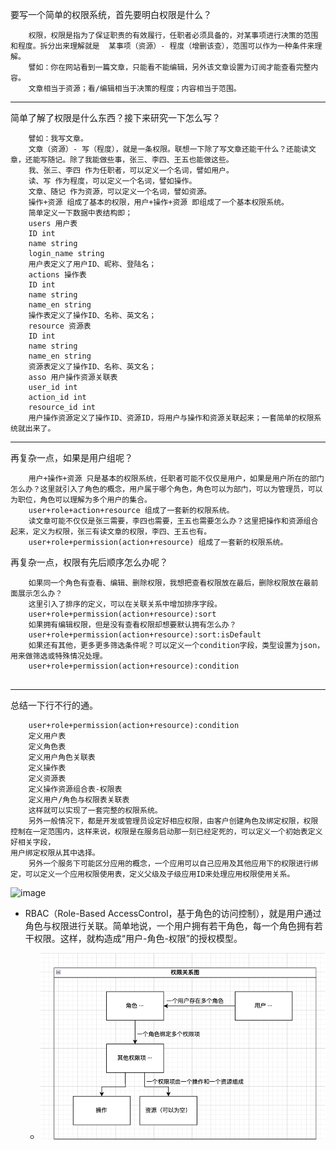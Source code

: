 要写一个简单的权限系统，首先要明白权限是什么？
```
    权限，权限是指为了保证职责的有效履行，任职者必须具备的，对某事项进行决策的范围和程度。拆分出来理解就是  某事项（资源）- 程度（增删该查），范围可以作为一种条件来理解。
    譬如：你在网站看到一篇文章，只能看不能编辑，另外该文章设置为订阅才能查看完整内容。
    文章相当于资源；看/编辑相当于决策的程度；内容相当于范围。
``` 
---
 简单了解了权限是什么东西？接下来研究一下怎么写？ 
```   
    譬如：我写文章。
    文章（资源）- 写（程度），就是一条权限。联想一下除了写文章还能干什么？还能读文章，还能写随记。除了我能做些事，张三、李四、王五也能做这些。
    我、张三、李四 作为任职者，可以定义一个名词，譬如用户。
    读、写 作为程度，可以定义一个名词，譬如操作。
    文章、随记 作为资源，可以定义一个名词，譬如资源。
    操作+资源 组成了基本的权限，用户+操作+资源 即组成了一个基本权限系统。
    简单定义一下数据中表结构即；
    users 用户表
    ID int 
    name string
    login_name string
    用户表定义了用户ID、昵称、登陆名；
    actions 操作表
    ID int
    name string
    name_en string
    操作表定义了操作ID、名称、英文名；
    resource 资源表
    ID int
    name string
    name_en string
    资源表定义了操作ID、名称、英文名；
    asso 用户操作资源关联表
    user_id int
    action_id int
    resource_id int
    用户操作资源定义了操作ID、资源ID，将用户与操作和资源关联起来；一套简单的权限系统就出来了。
``` 
---
再复杂一点，如果是用户组呢？
```
    用户+操作+资源 只是基本的权限系统，任职者可能不仅仅是用户，如果是用户所在的部门怎么办？这里就引入了角色的概念，用户属于哪个角色，角色可以为部门，可以为管理员，可以为职位，角色可以理解为多个用户的集合。
    user+role+action+resource 组成了一套新的权限系统。
    读文章可能不仅仅是张三需要，李四也需要，王五也需要怎么办？这里把操作和资源组合起来，定义为权限，张三有读文章的权限，李四、王五也有。
    user+role+permission(action+resource) 组成了一套新的权限系统。     
``` 

再复杂一点，权限有先后顺序怎么办呢？
```
    如果同一个角色有查看、编辑、删除权限，我想把查看权限放在最后，删除权限放在最前面展示怎么办？
    这里引入了排序的定义，可以在关联关系中增加排序字段。    
    user+role+permission(action+resource):sort
    如果拥有编辑权限，但是没有查看权限却想要默认拥有怎么办？
    user+role+permission(action+resource):sort:isDefault
    如果还有其他，更多更多筛选条件呢？可以定义一个condition字段，类型设置为json，用来做筛选或特殊情况处理。
    user+role+permission(action+resource):condition
    
``` 
---
总结一下行不行的通。
```
    user+role+permission(action+resource):condition
    定义用户表
    定义角色表
    定义用户角色关联表
    定义操作表
    定义资源表
    定义操作资源组合表-权限表
    定义用户/角色与权限表关联表
    这样就可以实现了一套完整的权限系统。
    另外一般情况下，都是开发或管理员设定好相应权限，由客户创建角色及绑定权限，权限控制在一定范围内，这样来说，权限是在服务启动那一刻已经定死的，可以定义一个初始表定义好相关字段，
用户绑定权限从其中选择。
    另外一个服务下可能区分应用的概念，一个应用可以自己应用及其他应用下的权限进行绑定，可以定义一个应用权限使用表，定义父级及子级应用ID来处理应用权限使用关系。    
```


<img width="639" alt="image" src="https://user-images.githubusercontent.com/82997695/210159573-21bec2da-adb1-45b3-8c94-675b565a3e9f.png">


-   RBAC（Role-Based AccessControl，基于角色的访问控制），就是用户通过角色与权限进行关联。简单地说，一个用户拥有若干角色，每一个角色拥有若干权限。这样，就构造成“用户-角色-权限”的授权模型。

    -   <img src="../../../asserts/rbac.png">